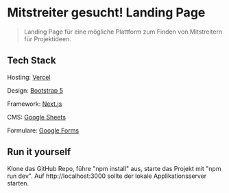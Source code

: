 # Mitstreiter gesucht! Landing Page

> Landing Page für eine mögliche Plattform zum Finden von Mitstreitern für Projektideen.

## Tech Stack

Hosting: [Vercel](https://vercel.com/)

Design: [Bootstrap 5](https://v5.getbootstrap.com/)

Framework: [Next.js](https://nextjs.org/)

CMS: [Google Sheets](https://www.google.de/intl/de/sheets/about/)

Formulare: [Google Forms](https://www.google.de/intl/de/forms/about/)

## Run it yourself

Klone das GitHub Repo, führe "npm install" aus, starte das Projekt mit "npm run dev". Auf http://localhost:3000 sollte der lokale Applikationsserver starten.
